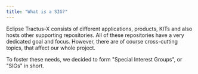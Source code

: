 ```yaml
---
title: "What is a SIG?"
---
```


Eclipse Tractus-X consists of different applications, products, KITs and also hosts other supporting repositories.
All of these repositories have a very dedicated goal and focus.
However, there are of course cross-cutting topics, that affect our whole project.

To foster these needs, we decided to form "Special Interest Groups", or "SIGs" in short.
